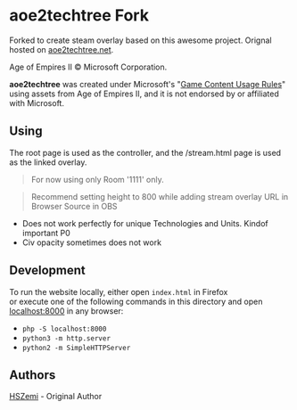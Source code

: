 # aoe2techtree Fork 
Forked to create steam overlay based on this awesome project. Orignal hosted on [aoe2techtree.net](https://aoe2techtree.net).



Age of Empires II © Microsoft Corporation.

**aoe2techtree** was created under Microsoft's "[Game Content Usage Rules](https://www.xbox.com/en-us/developers/rules)" using assets from Age of Empires II,
and it is not endorsed by or affiliated with Microsoft.
## Using
The root page is used as the controller, and the /stream.html page is used as the linked overlay.

> For now using only Room '1111' only.

> Recommend setting height to 800 while adding stream overlay URL in Browser Source in OBS

* Does not work perfectly for unique Technologies and Units. Kindof important P0
* Civ opacity sometimes does not work

## Development

To run the website locally, either open `index.html` in Firefox  
or execute one of the following commands in this directory and 
open [localhost:8000](http://localhost:8000) in any browser:
 - `php -S localhost:8000`
 - `python3 -m http.server`
 - `python2 -m SimpleHTTPServer`

## Authors
[HSZemi](https://github.com/hszemi) - Original Author
